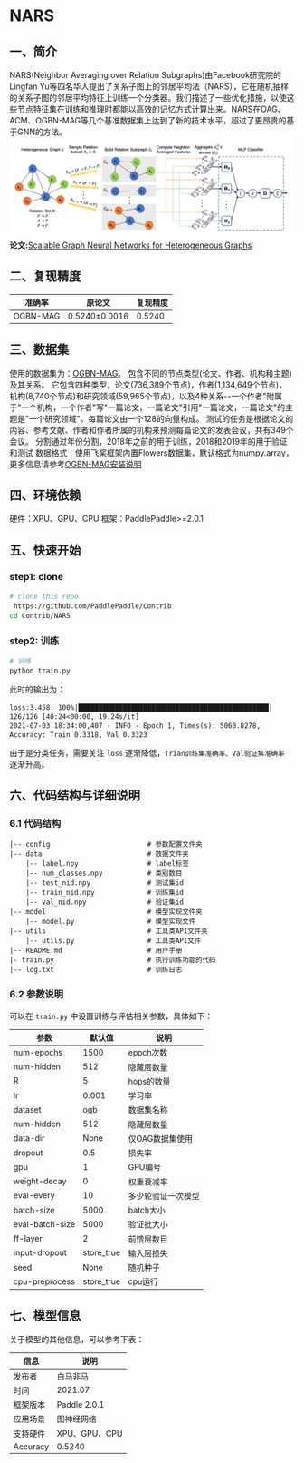 # NARS
## 一、简介
NARS(Neighbor Averaging over Relation Subgraphs)由Facebook研究院的Lingfan Yu等四名华人提出了关系子图上的邻居平均法（NARS），它在随机抽样的关系子图的邻居平均特征上训练一个分类器。我们描述了一些优化措施，以使这些节点特征集在训练和推理时都能以高效的记忆方式计算出来。NARS在OAG、ACM、OGBN-MAG等几个基准数据集上达到了新的技术水平，超过了更昂贵的基于GNN的方法。
![avatar](./modelStructure.png)
**论文:**[Scalable Graph Neural Networks for Heterogeneous Graphs](https://arxiv.org/abs/2011.09679)
## 二、复现精度
| 准确率 | 原论文 | 复现精度 |
| --- | --- | --- |
| OGBN-MAG | 0.5240±0.0016 |0.5240|

## 三、数据集
使用的数据集为：[OGBN-MAG](https://ogb.stanford.edu/docs/home/)。
包含不同的节点类型(论文、作者、机构和主题)及其关系。
它包含四种类型，论文(736,389个节点)，作者(1,134,649个节点)，机构(8,740个节点)和研究领域(59,965个节点)，以及4种关系--一个作者"附属于"一个机构，一个作者"写"一篇论文，一篇论文"引用"一篇论文，一篇论文"的主题是"一个研究领域"。每篇论文由一个128的向量构成。
测试的任务是根据论文的内容、参考文献、作者和作者所属的机构来预测每篇论文的发表会议，共有349个会议。
分割通过年份分割，2018年之前的用于训练，2018和2019年的用于验证和测试
数据格式：使用飞桨框架内置Flowers数据集，默认格式为numpy.array，更多信息请参考[OGBN-MAG安装说明](https://ogb.stanford.edu/docs/home/)
## 四、环境依赖
硬件：XPU、GPU、CPU
框架：PaddlePaddle>=2.0.1
## 五、快速开始
### step1: clone 

``` bash
# clone this repo
 https://github.com/PaddlePaddle/Contrib
cd Contrib/NARS
```
### step2: 训练
``` bash
# 训练
python train.py
```

此时的输出为：
```
loss:3.458: 100%|███████████████████████████████████████████████| 126/126 [40:24<00:00, 19.24s/it]
2021-07-03 18:34:00,407 - INFO - Epoch 1, Times(s): 5060.8278, Accuracy: Train 0.3318, Val 0.3323
```
由于是分类任务，需要关注 ``loss`` 逐渐降低，``Trian训练集准确率、Val验证集准确率`` 逐渐升高。

## 六、代码结构与详细说明

### 6.1 代码结构

```
|-- config                        # 参数配置文件夹
|-- data                          # 数据文件夹
    |-- label.npy                 # label标签
    |-- num_classes.npy           # 类别数目
    |-- test_nid.npy              # 测试集id
    |-- train_nid.npy             # 训练集id
    |-- val_nid.npy               # 验证集id
|-- model                         # 模型实现文件夹
    |-- model.py                  # 模型实现文件
|-- utils                         # 工具类API文件夹
    |-- utils.py                  # 工具类API文件
|-- README.md                     # 用户手册
|- train.py                       # 执行训练功能的代码
|-- log.txt                       # 训练日志
```

### 6.2 参数说明

可以在 `train.py` 中设置训练与评估相关参数，具体如下：

|  参数   | 默认值  | 说明 | 
|  ----  |  ----  |  ----  | 
| num-epochs  | 1500 | epoch次数 |
| num-hidden | 512 | 隐藏层数量 |
| R  | 5 | hops的数量|
| lr | 0.001 | 学习率 |
| dataset | ogb | 数据集名称 |
| num-hidden | 512 | 隐藏层数量 |
| data-dir  | None | 仅OAG数据集使用 |
| dropout | 0.5| 损失率 |
| gpu | 1| GPU编号 |
| weight-decay | 0 | 权重衰减率 |
| eval-every  | 10| 多少轮验证一次模型 |
| batch-size | 5000 | batch大小 |
| eval-batch-size  | 5000 | 验证批大小 |
| ff-layer | 2 | 前馈层数目 |
| input-dropout | store_true | 输入层损失 |
| seed | None  | 随机种子 |
| cpu-preprocess |store_true| cpu运行|

## 七、模型信息
关于模型的其他信息，可以参考下表：

| 信息 | 说明 |
| --- | --- |
| 发布者 |白马非马 |
| 时间 | 2021.07 |
| 框架版本 | Paddle 2.0.1 |
| 应用场景 | 图神经网络|
| 支持硬件 | XPU、GPU、CPU |
| Accuracy |  0.5240  |


